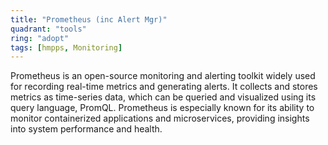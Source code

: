 ```yaml
---
title: "Prometheus (inc Alert Mgr)"
quadrant: "tools"
ring: "adopt"
tags: [hmpps, Monitoring]
---
```


Prometheus is an open-source monitoring and alerting toolkit widely used for recording real-time metrics and generating alerts. It collects and stores metrics as time-series data, which can be queried and visualized using its query language, PromQL. Prometheus is especially known for its ability to monitor containerized applications and microservices, providing insights into system performance and health.